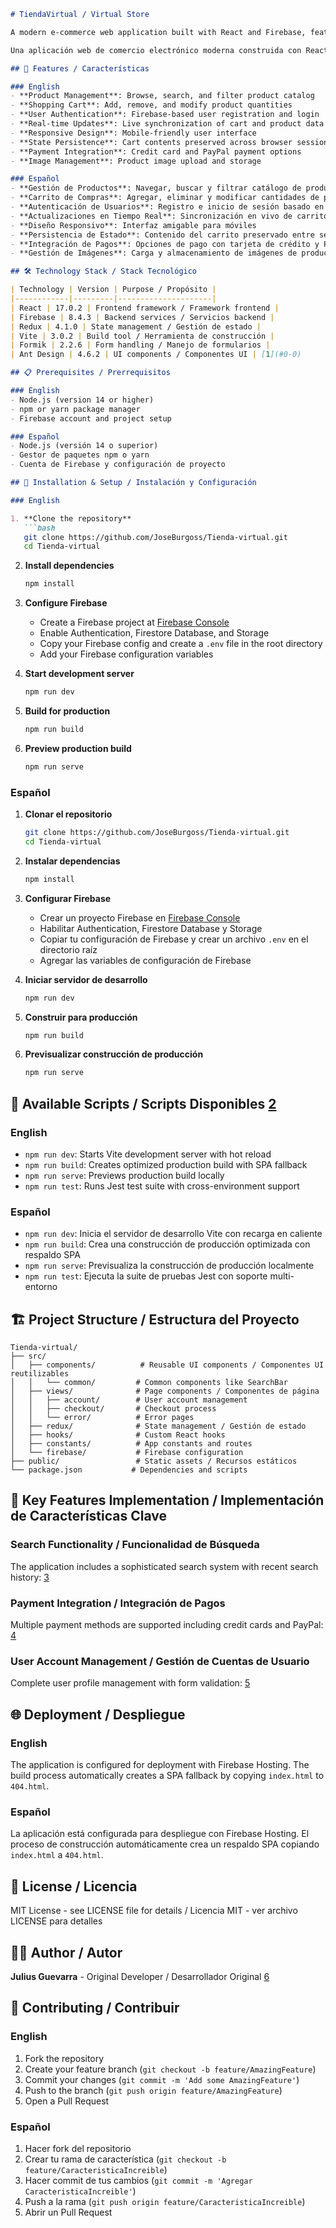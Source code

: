 ```markdown
# TiendaVirtual / Virtual Store

A modern e-commerce web application built with React and Firebase, featuring shopping cart functionality, user authentication, and real-time data synchronization.

Una aplicación web de comercio electrónico moderna construida con React y Firebase, con funcionalidad de carrito de compras, autenticación de usuarios y sincronización de datos en tiempo real.

## 🚀 Features / Características

### English
- **Product Management**: Browse, search, and filter product catalog
- **Shopping Cart**: Add, remove, and modify product quantities  
- **User Authentication**: Firebase-based user registration and login
- **Real-time Updates**: Live synchronization of cart and product data
- **Responsive Design**: Mobile-friendly user interface
- **State Persistence**: Cart contents preserved across browser sessions
- **Payment Integration**: Credit card and PayPal payment options
- **Image Management**: Product image upload and storage

### Español
- **Gestión de Productos**: Navegar, buscar y filtrar catálogo de productos
- **Carrito de Compras**: Agregar, eliminar y modificar cantidades de productos
- **Autenticación de Usuarios**: Registro e inicio de sesión basado en Firebase
- **Actualizaciones en Tiempo Real**: Sincronización en vivo de carrito y datos de productos
- **Diseño Responsivo**: Interfaz amigable para móviles
- **Persistencia de Estado**: Contenido del carrito preservado entre sesiones
- **Integración de Pagos**: Opciones de pago con tarjeta de crédito y PayPal
- **Gestión de Imágenes**: Carga y almacenamiento de imágenes de productos

## 🛠️ Technology Stack / Stack Tecnológico

| Technology | Version | Purpose / Propósito |
|------------|---------|---------------------|
| React | 17.0.2 | Frontend framework / Framework frontend |
| Firebase | 8.4.3 | Backend services / Servicios backend |
| Redux | 4.1.0 | State management / Gestión de estado |
| Vite | 3.0.2 | Build tool / Herramienta de construcción |
| Formik | 2.2.6 | Form handling / Manejo de formularios |
| Ant Design | 4.6.2 | UI components / Componentes UI | [1](#0-0) 

## 📋 Prerequisites / Prerrequisitos

### English
- Node.js (version 14 or higher)
- npm or yarn package manager
- Firebase account and project setup

### Español
- Node.js (versión 14 o superior)
- Gestor de paquetes npm o yarn
- Cuenta de Firebase y configuración de proyecto

## 🚀 Installation & Setup / Instalación y Configuración

### English

1. **Clone the repository**
   ```bash
   git clone https://github.com/JoseBurgoss/Tienda-virtual.git
   cd Tienda-virtual
   ```

2. **Install dependencies**
   ```bash
   npm install
   ```

3. **Configure Firebase**
   - Create a Firebase project at [Firebase Console](https://console.firebase.google.com)
   - Enable Authentication, Firestore Database, and Storage
   - Copy your Firebase config and create a `.env` file in the root directory
   - Add your Firebase configuration variables

4. **Start development server**
   ```bash
   npm run dev
   ```

5. **Build for production**
   ```bash
   npm run build
   ```

6. **Preview production build**
   ```bash
   npm run serve
   ```

### Español

1. **Clonar el repositorio**
   ```bash
   git clone https://github.com/JoseBurgoss/Tienda-virtual.git
   cd Tienda-virtual
   ```

2. **Instalar dependencias**
   ```bash
   npm install
   ```

3. **Configurar Firebase**
   - Crear un proyecto Firebase en [Firebase Console](https://console.firebase.google.com)
   - Habilitar Authentication, Firestore Database y Storage
   - Copiar tu configuración de Firebase y crear un archivo `.env` en el directorio raíz
   - Agregar las variables de configuración de Firebase

4. **Iniciar servidor de desarrollo**
   ```bash
   npm run dev
   ```

5. **Construir para producción**
   ```bash
   npm run build
   ```

6. **Previsualizar construcción de producción**
   ```bash
   npm run serve
   ```

## 📜 Available Scripts / Scripts Disponibles [2](#0-1) 

### English
- `npm run dev`: Starts Vite development server with hot reload
- `npm run build`: Creates optimized production build with SPA fallback
- `npm run serve`: Previews production build locally
- `npm run test`: Runs Jest test suite with cross-environment support

### Español
- `npm run dev`: Inicia el servidor de desarrollo Vite con recarga en caliente
- `npm run build`: Crea una construcción de producción optimizada con respaldo SPA
- `npm run serve`: Previsualiza la construcción de producción localmente
- `npm run test`: Ejecuta la suite de pruebas Jest con soporte multi-entorno

## 🏗️ Project Structure / Estructura del Proyecto

```
Tienda-virtual/
├── src/
│   ├── components/          # Reusable UI components / Componentes UI reutilizables
│   │   └── common/         # Common components like SearchBar
│   ├── views/              # Page components / Componentes de página
│   │   ├── account/        # User account management
│   │   ├── checkout/       # Checkout process
│   │   └── error/          # Error pages
│   ├── redux/              # State management / Gestión de estado
│   ├── hooks/              # Custom React hooks
│   ├── constants/          # App constants and routes
│   └── firebase/           # Firebase configuration
├── public/                 # Static assets / Recursos estáticos
└── package.json           # Dependencies and scripts
```

## 🔧 Key Features Implementation / Implementación de Características Clave

### Search Functionality / Funcionalidad de Búsqueda
The application includes a sophisticated search system with recent search history: [3](#0-2) 

### Payment Integration / Integración de Pagos
Multiple payment methods are supported including credit cards and PayPal: [4](#0-3) 

### User Account Management / Gestión de Cuentas de Usuario
Complete user profile management with form validation: [5](#0-4) 

## 🌐 Deployment / Despliegue

### English
The application is configured for deployment with Firebase Hosting. The build process automatically creates a SPA fallback by copying `index.html` to `404.html`.

### Español
La aplicación está configurada para despliegue con Firebase Hosting. El proceso de construcción automáticamente crea un respaldo SPA copiando `index.html` a `404.html`.

## 📝 License / Licencia

MIT License - see LICENSE file for details / Licencia MIT - ver archivo LICENSE para detalles

## 👨‍💻 Author / Autor

**Julius Guevarra** - Original Developer / Desarrollador Original [6](#0-5) 

## 🤝 Contributing / Contribuir

### English
1. Fork the repository
2. Create your feature branch (`git checkout -b feature/AmazingFeature`)
3. Commit your changes (`git commit -m 'Add some AmazingFeature'`)
4. Push to the branch (`git push origin feature/AmazingFeature`)
5. Open a Pull Request

### Español
1. Hacer fork del repositorio
2. Crear tu rama de característica (`git checkout -b feature/CaracteristicaIncreible`)
3. Hacer commit de tus cambios (`git commit -m 'Agregar CaracteristicaIncreible'`)
4. Push a la rama (`git push origin feature/CaracteristicaIncreible`)
5. Abrir un Pull Request
```
